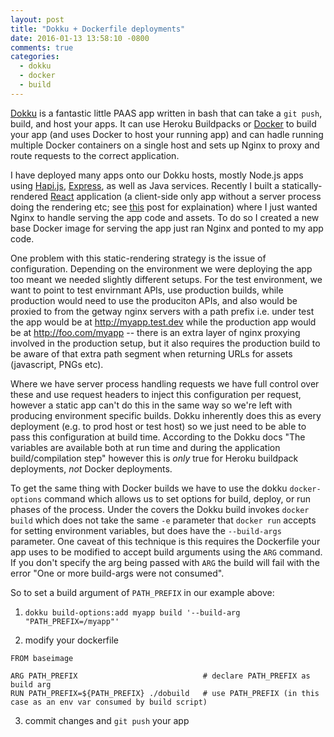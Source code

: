 ```yaml
---
layout: post
title: "Dokku + Dockerfile deployments"
date: 2016-01-13 13:58:10 -0800
comments: true
categories:
  - dokku
  - docker
  - build
---
```


[Dokku](https://github.com/dokku/dokku) is a fantastic little PAAS app written in bash that can take a `git push`, build, and host your apps. It can use Heroku Buildpacks or [Docker](http://docker.com) to build your app (and uses Docker to host your running app) and can hadle running multiple Docker containers on a single host and sets up Nginx to proxy and route requests to the correct application.

I have deployed many apps onto our Dokku hosts, mostly Node.js apps using [Hapi.js](http://hapijs.com), [Express](http://expressjs.com), as well as Java services. Recently I built a statically-rendered [React](https://facebook.github.io/react/) application (a client-side only app without a server process doing the rendering etc; see [this](https://blog.andyet.com/2015/05/18/lazymorphic-apps-bringing-back-static-web/) post for explaination) where I just wanted Nginx to handle serving the app code and assets. To do so I created a new base Docker image for serving the app just ran Nginx and ponted to my app code.

One problem with this static-rendering strategy is the issue of configuration. Depending on the environment we were deploying the app too meant we needed slightly different setups. For the test environment, we want to point to test envirnmant APIs, use production builds, while production would need to use the produciton APIs, and also would be proxied to from the getway nginx servers with a path prefix i.e. under test the app would be at http://myapp.test.dev while the production app would be at http://foo.com/myapp -- there is an extra layer of nginx proxying involved in the production setup, but it also requires the production build to be aware of that extra path segment when returning URLs for assets (javascript, PNGs etc).

Where we have server process handling requests we have full control over these and use request headers to inject this configuration per request, however a static app can't do this in the same way so we're left with producing environment specific builds. Dokku inherently does this as every deployment (e.g. to prod host or test host) so we just need to be able to pass this configuration at build time. According to the Dokku docs "The variables are available both at run time and during the application build/compilation step" however this is _only_ true for Heroku buildpack deployments, _not_ Docker deployments.

To get the same thing with Docker builds we have to use the dokku `docker-options` command which allows us to set options for build, deploy, or run phases of the process. Under the covers the Dokku build invokes `docker build` which does not take the same `-e` parameter that `docker run` accepts for setting environment variables, but does have the `--build-args` parameter. One caveat of this technique is this requires the Dockerfile your app uses to be modified to accept build arguments using the `ARG` command. If you don't specify the arg being passed with `ARG` the build will fail with the error "One or more build-args were not consumed".

So to set a build argument of `PATH_PREFIX` in our example above:

1. `dokku build-options:add myapp build '--build-arg "PATH_PREFIX=/myapp"'`

2. modify your dockerfile

```
FROM baseimage

ARG PATH_PREFIX                            # declare PATH_PREFIX as build arg
RUN PATH_PREFIX=${PATH_PREFIX} ./dobuild   # use PATH_PREFIX (in this case as an env var consumed by build script)
```

3. commit changes and `git push` your app

